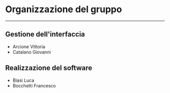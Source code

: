 # Organizzazione del gruppo
----------------------------
## Gestione dell'interfaccia
* Arcione Vittoria
* Catalano Giovanni

## Realizzazione del software
* Biasi Luca
* Bocchetti Francesco
